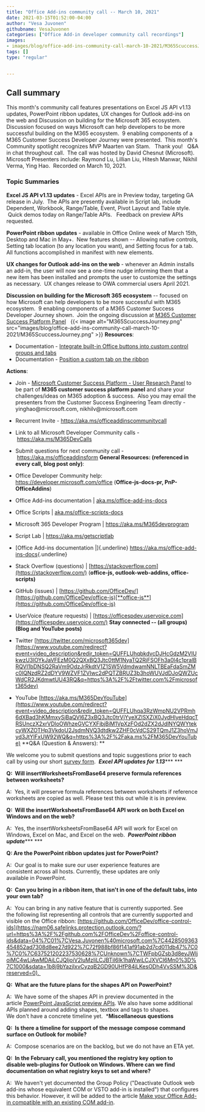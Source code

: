 ```yaml
---
title: "Office Add-ins community call -- March 10, 2021"
date: 2021-03-15T01:52:00-04:00
author: "Vesa Juvonen"
githubname: VesaJuvonen
categories: ["Office Add-in developer community call recordings"]
images:
- images/blog/office-add-ins-community-call-march-10-2021/M365ScuccessJourney.png
tags: []
type: "regular"


---
```


## Call summary


This month's community call features presentations on Excel JS API
v1.13 updates, PowerPoint ribbon updates, UX changes for Outlook add-ins
on the web and Discussion on building for the Microsoft 365 ecosystem. 
Discussion focused on ways Microsoft can help developers to be more
successful building on the M365 ecosystem.  9 enabling components of a
M365 Customer Success Developer Journey were presented.  This month's
Community spotlight recognizes MVP Maarten van Stam.   Thank you!   Q&A
in chat throughout call.  The call was hosted by David Chesnut
(Microsoft). Microsoft Presenters include: Raymond Lu, Lillian Liu,
Hitesh Manwar, Nikhil Verma, Ying Hao.  Recorded on March 10, 2021.

### Topic Summaries

**Excel JS API v1.13 updates** - Excel APIs are in Preview today,
targeting GA release in July.  The APIs are presently available in
Script lab, include Dependent, Workbook, Range/Table, Event, Pivot
Layout and Table style.   Quick demos today on Range/Table APIs.  
Feedback on preview APIs requested.

**PowerPoint ribbon updates** - available in Office Online week of March
15th, Desktop and Mac in May+.  New features shown -- Allowing native
controls, Setting tab location (to any location you want), and Setting
focus for a tab.  All functions accomplished in manifest with new
elements.   

**UX changes for Outlook add-ins on the web** - whenever an Admin
installs an add-in, the user will now see a one-time nudge informing
them that a new item has been installed and prompts the user to
customize the settings as necessary.  UX changes release to OWA
commercial users April 2021.    

**Discussion on building for the Microsoft 365 ecosystem** -- focused on
how Microsoft can help developers to be more successful with M365
ecosystem.  9 enabling components of a M365 Customer Success Developer
Journey shown.  Join the ongoing discussion at [M365 Customer Success
Platform Panel](https://aka.ms/SuccessPanel)  
{{< image alt="M365ScuccessJourney.png" src="images/blog/office-add-ins-community-call-march-10-2021/M365ScuccessJourney.png" >}}
**Resources**:   

-   Documentation - [Integrate built-in Office buttons into custom
    control groups and
    tabs](https://docs.microsoft.com/office/dev/add-ins/design/built-in-button-integration) 
-   Documentation - [Position a custom tab on the
    ribbon](https://docs.microsoft.com/office/dev/add-ins/design/custom-tab-placement) 

**Actions**:  

-   Join - [Microsoft Customer Success Platform - User Research
    Panel](https://aka.ms/SuccessPanel) to be part of **M365 customer
    success platform panel** and share your challenges/ideas on M365
    adoption & success.  Also you may email the presenters from the
    Customer Success Engineering Team directly - yinghao\@microsoft.com,
    nikhilv\@microsoft.com  
-   Recurrent Invite - <https://aka.ms/officeaddinscommunitycall>
-   Link to all Microsoft Developer Community calls
    - <https://aka.ms/M365DevCalls>
-   Submit questions for next community call
    - <https://aka.ms/officeaddinsform>
**General Resources: (referenced in every call, blog post only)**:

-   Office Developer Community help: 
    <https://developer.microsoft.com/office> (**Office-js-docs-pr,
    PnP-OfficeAddins**) 
-   Office Add-ins documentation |
    [aka.ms/office-add-ins-docs](https://aka.ms/office-add-ins-docs)
-   Office Scripts |
    [aka.ms/office-scripts-docs](https://aka.ms/office-scripts-docs)
-   Microsoft 365 Developer Program | <https://aka.ms/M365devprogram> 
-   Script Lab | <https://aka.ms/getscriptlab> 
-   [Office Add-ins documentation |]{.underline}
    <https://aka.ms/office-add-ins-docs>{.underline}
-   Stack Overflow (questions) |
    [https://stackoverflow.com](https://stackoverflow.com/)
    (**office-js, outlook-web-addins, office-scripts)**
-   GitHub (issues) |
    [https://github.com/OfficeDev/](https://github.com/OfficeDev/office-js)[**office-js**](https://github.com/OfficeDev/office-js)
-   UserVoice (feature requests) |
    [https://officespdev.uservoice.com](https://officespdev.uservoice.com/)
**Stay connected -- (all groups)  (Blog and YouTube posts)**

-   Twitter
    [https://twitter.com/microsoft365dev](https://www.youtube.com/redirect?event=video_description&redir_token=QUFFLUhqbkdvcDJHcGdzM2VIUkwzU3lOYkJaVFEzM0Q2QXxBQ3Jtc0ttM1NyaTQ2RjFSOFh3a0l4c1pralBRQVI1bDNSQ2RaVm9OdzJrRkdtV1Z1SW5VdmdwamNNLTBEaFdaSmZMc0lQNzdRZ2dDYV9WZVF1ZVIwc2dPQTZBRUZ3b3hoWUVJdDJoQWZUcWdCR2JKdmwtUU43RQ&q=https%3A%2F%2Ftwitter.com%2Fmicrosoft365dev)​
-   YouTube
    [https://aka.ms/M365DevYouTube](https://www.youtube.com/redirect?event=video_description&redir_token=QUFFLUhqa3RzWmpNU2VPRmh6dXBad3hKMmxySjBaQVl6Z3xBQ3Jtc0trVjYyeXZlSXZiX0JydHlyeHdqcTRSUnczX2xrVDloOWhzeGVCYXFibjBiM1VpXzFOd2dZX2dJdlNYQWYtekcyWXZOTHp3VkdoU2JsdmNVQ3dtdkw2ZHF0cVdCS29TQmJ1Z3hoVmJyd3JtYlFxUW92WQ&q=https%3A%2F%2Faka.ms%2FM365DevYouTube)
**Q&A (Question & Answers): **

We welcome you to submit questions and topic suggestions prior to each
call by using our short [survey
form](https://nam06.safelinks.protection.outlook.com/?url=https%3A%2F%2Faka.ms%2Fofficeaddinsform&data=04%7C01%7CVesa.Juvonen%40microsoft.com%7C4428509363454852ad7308d8ee27d922%7C72f988bf86f141af91ab2d7cd011db47%7C0%7C0%7C637521202237530628%7CUnknown%7CTWFpbGZsb3d8eyJWIjoiMC4wLjAwMDAiLCJQIjoiV2luMzIiLCJBTiI6Ik1haWwiLCJXVCI6Mn0%3D%7C1000&sdata=WgzYkUZM%2BMAIGP3nyGudifVFl3IvDXyhPNlc48mOdJo%3D&reserved=0). 
***Excel API updates for 1.13****** ***

**Q:  Will insertWorksheetsFromBase64 preserve formula references
between worksheets?** 

A:  Yes, it will preserve formula references between worksheets if
reference worksheets are copied as well. Please test this out while it
is in preview. 

**Q:  Will the insertWorksheetsFromBase64 API work on both Excel on
Windows and on the web?** 

A:  Yes, the insertWorksheetsFromBase64 API will work for Excel on
Windows, Excel on Mac, and Excel on the web. 
***PowerPoint ribbon update****** ***

**Q: Are the PowerPoint ribbon updates just for PowerPoint?** 

A:  Our goal is to make sure our user experience features are
consistent across all hosts. Currently, these updates are only
available in PowerPoint. 

**Q:  Can you bring in a ribbon item, that isn't in one of the default
tabs, into your own tab?** 

A:  You can bring in any native feature that is currently supported. See
the following list representing all controls that are currently
supported and visible on the Office
ribbon: [https://github.com/OfficeDev/office-control-ids](https://nam06.safelinks.protection.outlook.com/?url=https%3A%2F%2Fgithub.com%2FOfficeDev%2Foffice-control-ids&data=04%7C01%7CVesa.Juvonen%40microsoft.com%7C4428509363454852ad7308d8ee27d922%7C72f988bf86f141af91ab2d7cd011db47%7C0%7C0%7C637521202237530628%7CUnknown%7CTWFpbGZsb3d8eyJWIjoiMC4wLjAwMDAiLCJQIjoiV2luMzIiLCJBTiI6Ik1haWwiLCJXVCI6Mn0%3D%7C1000&sdata=1b8j9bYazjIxvCyzqB2GD90UHfP84jLKesODh4VvSSM%3D&reserved=0). 

**Q:  What are the future plans for the shapes API on PowerPoint?** 

A:  We have some of the shapes API in preview documented in the
article [PowerPoint JavaScript preview
APIs](https://nam06.safelinks.protection.outlook.com/?url=https%3A%2F%2Fdocs.microsoft.com%2Foffice%2Fdev%2Fadd-ins%2Freference%2Frequirement-sets%2Fpowerpoint-preview-apis&data=04%7C01%7CVesa.Juvonen%40microsoft.com%7C4428509363454852ad7308d8ee27d922%7C72f988bf86f141af91ab2d7cd011db47%7C0%7C0%7C637521202237540621%7CUnknown%7CTWFpbGZsb3d8eyJWIjoiMC4wLjAwMDAiLCJQIjoiV2luMzIiLCJBTiI6Ik1haWwiLCJXVCI6Mn0%3D%7C1000&sdata=UZ17mWlGpp3%2BN0mGGhHSE3VYcBmeN5bio0xh4gpu0cw%3D&reserved=0).
We also have some additional APIs planned around adding
shapes, textbox and tags to shapes. We don't have a concrete timeline
yet. 
***Miscellaneous questions**

**Q:  Is there a timeline for support of the message compose command
surface on Outlook for mobile?** 

A:  Compose scenarios are on the backlog, but we do not have an ETA
yet. 

**Q:  In the February call, you mentioned the registry key option to
disable web-plugins for Outlook on Windows. Where can we find
documentation on what registry keys to set and where?** 

A:  We haven't yet documented the Group Policy (\"Deactivate Outlook
web add-ins whose equivalent COM or VSTO add-in is installed\") that
configures this behavior. However, it will be added to the article [Make
your Office Add-in compatible with an existing COM
add-in](https://nam06.safelinks.protection.outlook.com/?url=https%3A%2F%2Fdocs.microsoft.com%2Foffice%2Fdev%2Fadd-ins%2Fdevelop%2Fmake-office-add-in-compatible-with-existing-com-add-in&data=04%7C01%7CVesa.Juvonen%40microsoft.com%7C4428509363454852ad7308d8ee27d922%7C72f988bf86f141af91ab2d7cd011db47%7C0%7C0%7C637521202237540621%7CUnknown%7CTWFpbGZsb3d8eyJWIjoiMC4wLjAwMDAiLCJQIjoiV2luMzIiLCJBTiI6Ik1haWwiLCJXVCI6Mn0%3D%7C1000&sdata=lbiGowypY91230dddlS8RTnhi%2FI7M%2Fwm1yEDGEWIKAU%3D&reserved=0). 
